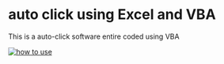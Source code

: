 # auto click using Excel and VBA

This is a auto-click software entire coded using VBA

[![how to use](https://res.cloudinary.com/marcomontalbano/image/upload/v1666765047/video_to_markdown/images/youtube--nChdmRj4FO0-c05b58ac6eb4c4700831b2b3070cd403.jpg)](https://youtu.be/nChdmRj4FO0 "how to use")
